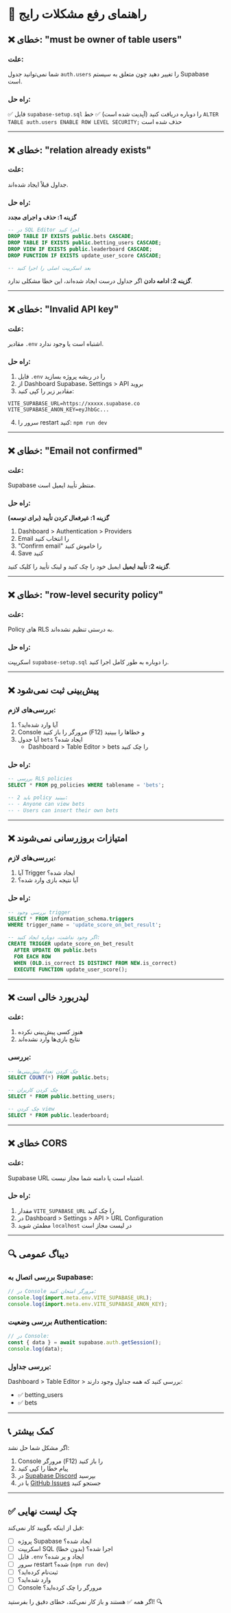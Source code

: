 # 🔧 راهنمای رفع مشکلات رایج

## ❌ خطای: "must be owner of table users"

### علت:
شما نمی‌توانید جدول `auth.users` را تغییر دهید چون متعلق به سیستم Supabase است.

### راه حل:
✅ فایل `supabase-setup.sql` را دوباره دریافت کنید (آپدیت شده است)
✅ خط `ALTER TABLE auth.users ENABLE ROW LEVEL SECURITY;` حذف شده است

---

## ❌ خطای: "relation already exists"

### علت:
جداول قبلاً ایجاد شده‌اند.

### راه حل:
**گزینه 1: حذف و اجرای مجدد**
```sql
-- در SQL Editor اجرا کنید
DROP TABLE IF EXISTS public.bets CASCADE;
DROP TABLE IF EXISTS public.betting_users CASCADE;
DROP VIEW IF EXISTS public.leaderboard CASCADE;
DROP FUNCTION IF EXISTS update_user_score CASCADE;

-- بعد اسکریپت اصلی را اجرا کنید
```

**گزینه 2: ادامه دادن**
اگر جداول درست ایجاد شده‌اند، این خطا مشکلی ندارد.

---

## ❌ خطای: "Invalid API key"

### علت:
مقادیر `.env` اشتباه است یا وجود ندارد.

### راه حل:
1. فایل `.env` را در ریشه پروژه بسازید
2. از Dashboard Supabase، Settings > API بروید
3. مقادیر زیر را کپی کنید:
```env
VITE_SUPABASE_URL=https://xxxxx.supabase.co
VITE_SUPABASE_ANON_KEY=eyJhbGc...
```
4. سرور را restart کنید: `npm run dev`

---

## ❌ خطای: "Email not confirmed"

### علت:
Supabase منتظر تأیید ایمیل است.

### راه حل:
**گزینه 1: غیرفعال کردن تأیید (برای توسعه)**
1. Dashboard > Authentication > Providers
2. Email را انتخاب کنید
3. "Confirm email" را خاموش کنید
4. Save کنید

**گزینه 2: تأیید ایمیل**
ایمیل خود را چک کنید و لینک تأیید را کلیک کنید.

---

## ❌ خطای: "row-level security policy"

### علت:
Policy های RLS به درستی تنظیم نشده‌اند.

### راه حل:
اسکریپت `supabase-setup.sql` را دوباره به طور کامل اجرا کنید.

---

## ❌ پیش‌بینی ثبت نمی‌شود

### بررسی‌های لازم:
1. آیا وارد شده‌اید؟
2. Console مرورگر را باز کنید (F12) و خطاها را ببینید
3. آیا جدول `bets` ایجاد شده؟
   - Dashboard > Table Editor > bets را چک کنید

### راه حل:
```sql
-- بررسی RLS policies
SELECT * FROM pg_policies WHERE tablename = 'bets';

-- باید 2 policy ببینید:
-- - Anyone can view bets
-- - Users can insert their own bets
```

---

## ❌ امتیازات بروزرسانی نمی‌شوند

### بررسی‌های لازم:
1. آیا Trigger ایجاد شده؟
2. آیا نتیجه بازی وارد شده؟

### راه حل:
```sql
-- بررسی وجود trigger
SELECT * FROM information_schema.triggers 
WHERE trigger_name = 'update_score_on_bet_result';

-- اگر وجود نداشت، دوباره ایجاد کنید:
CREATE TRIGGER update_score_on_bet_result
  AFTER UPDATE ON public.bets
  FOR EACH ROW
  WHEN (OLD.is_correct IS DISTINCT FROM NEW.is_correct)
  EXECUTE FUNCTION update_user_score();
```

---

## ❌ لیدربورد خالی است

### علت:
1. هنوز کسی پیش‌بینی نکرده
2. نتایج بازی‌ها وارد نشده‌اند

### بررسی:
```sql
-- چک کردن تعداد پیش‌بینی‌ها
SELECT COUNT(*) FROM public.bets;

-- چک کردن کاربران
SELECT * FROM public.betting_users;

-- چک کردن view
SELECT * FROM public.leaderboard;
```

---

## ❌ خطای CORS

### علت:
Supabase URL اشتباه است یا دامنه شما مجاز نیست.

### راه حل:
1. مقدار `VITE_SUPABASE_URL` را چک کنید
2. در Dashboard > Settings > API > URL Configuration
3. مطمئن شوید `localhost` در لیست مجاز است

---

## 🔍 دیباگ عمومی

### بررسی اتصال به Supabase:
```javascript
// در Console مرورگر امتحان کنید:
console.log(import.meta.env.VITE_SUPABASE_URL);
console.log(import.meta.env.VITE_SUPABASE_ANON_KEY);
```

### بررسی وضعیت Authentication:
```javascript
// در Console:
const { data } = await supabase.auth.getSession();
console.log(data);
```

### بررسی جداول:
Dashboard > Table Editor > بررسی کنید که همه جداول وجود دارند:
- ✅ betting_users
- ✅ bets

---

## 📞 کمک بیشتر

اگر مشکل شما حل نشد:

1. Console مرورگر (F12) را باز کنید
2. پیام خطا را کپی کنید
3. در [Supabase Discord](https://discord.supabase.com) بپرسید
4. یا در [GitHub Issues](https://github.com/supabase/supabase/issues) جستجو کنید

---

## ✅ چک لیست نهایی

قبل از اینکه بگویید کار نمی‌کند:

- [ ] پروژه Supabase ایجاد شده؟
- [ ] اسکریپت SQL اجرا شده؟ (بدون خطا)
- [ ] فایل `.env` ایجاد و پر شده؟
- [ ] سرور restart شده؟ (`npm run dev`)
- [ ] ثبت‌نام کرده‌اید؟
- [ ] وارد شده‌اید؟
- [ ] Console مرورگر را چک کرده‌اید؟

اگر همه ✅ هستند و باز کار نمی‌کند، خطای دقیق را بفرستید! 🔍
